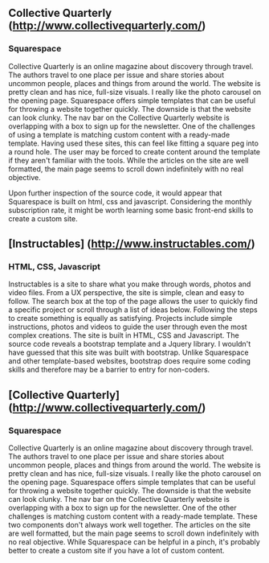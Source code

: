 
## Collective Quarterly (http://www.collectivequarterly.com/)
### Squarespace

Collective Quarterly is an online magazine about discovery through travel. The authors travel to one place per issue and share stories about uncommon people, places and things from around the world. The website is pretty clean and has nice, full-size visuals. I really like the photo carousel on the opening page. Squarespace offers simple templates that can be useful for throwing a website together quickly. The downside is that the website can look clunky. The nav bar on the Collective Quarterly website is overlapping with a box to sign up for the newsletter. One of the challenges of using a template is matching custom content with a ready-made template. Having used these sites, this can feel like fitting a square peg into a round hole. The user may be forced to create content around the template if they aren't familiar with the tools. While the articles on the site are well formatted, the main page seems to scroll down indefinitely with no real objective.

Upon further inspection of the source code, it would appear that Squarespace is built on html, css and javascript. Considering the monthly subscription rate, it might be worth learning some basic front-end skills to create a custom site.


## [Instructables] (http://www.instructables.com/)
### HTML, CSS, Javascript

Instructables is a site to share what you make through words, photos and video files. From a UX perspective, the site is simple, clean and easy to follow. The search box at the top of the page allows the user to quickly find a specific project or scroll through a list of ideas below. Following the steps to create something is equally as satisfying. Projects include simple instructions, photos and videos to guide the user through even the most complex creations. The site is built in HTML, CSS and Javascript. The source code reveals a bootstrap template and a Jquery library. I wouldn't have guessed that this site was built with bootstrap. Unlike Squarespace and other template-based websites, bootstrap does require some coding skills and therefore may be a barrier to entry for non-coders. 

## [Collective Quarterly] (http://www.collectivequarterly.com/)
### Squarespace

Collective Quarterly is an online magazine about discovery through travel. The authors travel to one place per issue and share stories about uncommon people, places and things from around the world. The website is pretty clean and has nice, full-size visuals. I really like the photo carousel on the opening page. Squarespace offers simple templates that can be useful for throwing a website together quickly. The downside is that the website can look clunky. The nav bar on the Collective Quarterly website is overlapping with a box to sign up for the newsletter. One of the other challenges is matching custom content with a ready-made template. These two components don't always work well together. The articles on the site are well formatted, but the main page seems to scroll down indefinitely with no real objective. While Squarespace can be helpful in a pinch, it's probably better to create a custom site if you have a lot of custom content.
